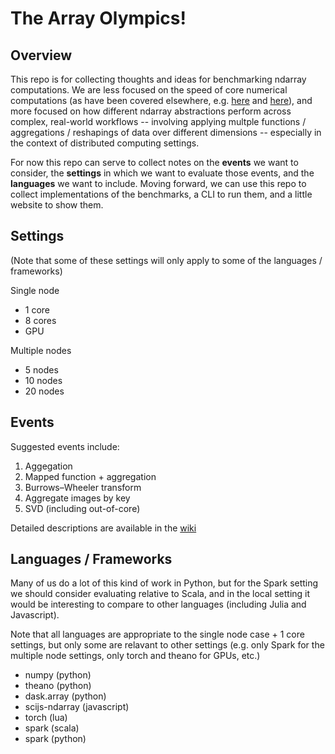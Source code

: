 # The Array Olympics!

## Overview

This repo is for collecting thoughts and ideas for benchmarking ndarray computations. We are less focused on the speed of core numerical computations (as have been covered elsewhere, e.g. [here](http://lessthanoptimal.github.io/Java-Matrix-Benchmark/) and [here](http://julialang.org/benchmarks/)), and more focused on how different ndarray abstractions perform across complex, real-world workflows -- involving applying multple functions / aggregations / reshapings of data over different dimensions -- especially in the context of distributed computing settings.

For now this repo can serve to collect notes on the **events** we want to consider, the **settings** in which we want to evaluate those events, and the **languages** we want to include. Moving forward, we can use this repo to collect implementations of the benchmarks, a CLI to run them, and a little website to show them.

## Settings

(Note that some of these settings will only apply to some of the languages / frameworks)

Single node
- 1 core
- 8 cores
- GPU

Multiple nodes
- 5 nodes 
- 10 nodes 
- 20 nodes 

## Events

Suggested events include:

1. Aggegation 
2. Mapped function + aggregation
3. Burrows–Wheeler transform
4. Aggregate images by key
5. SVD (including out-of-core)

Detailed descriptions are available in the [wiki](https://github.com/freeman-lab/array-olympics/wiki)

## Languages / Frameworks

Many of us do a lot of this kind of work in Python, but for the Spark setting we should consider evaluating relative to Scala, and in the local setting it would be interesting to compare to other languages (including Julia and Javascript).

Note that all languages are appropriate to the single node case + 1 core settings, but only some are relavant to other settings (e.g. only Spark for the multiple node settings, only torch and theano for GPUs, etc.)

- numpy (python)
- theano (python)
- dask.array (python)
- scijs-ndarray (javascript)
- torch (lua)
- spark (scala)
- spark (python)

